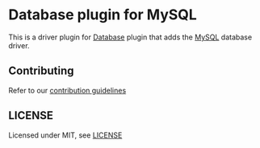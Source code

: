 # Database plugin for MySQL

This is a driver plugin for [Database](https://plugins.jenkins.io/database/) plugin that adds the [MySQL](https://www.mysql.com/) database driver.

## Contributing

Refer to our [contribution guidelines](https://github.com/jenkinsci/.github/blob/master/CONTRIBUTING.md)

## LICENSE

Licensed under MIT, see [LICENSE](LICENSE.md)
